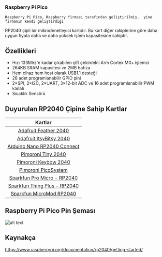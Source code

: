 ### Raspberry Pi Pico
	Raspberry Pi Pico, Raspberry firması tarafından geliştirilmiş,  yine  firmanın kendi geliştirdiği
RP2040 çipli bir mikrodenetleyici kartıdır. Bu kart diğer rakiplerine göre daha uygun fiyata daha ve daha
yüksek işlem kapasitesine sahiptir.

## Özellikleri
- Hızı 133Mhz'e kadar çıkabilen çift çekirdekli Arm Cortex M0+ işlemci
- 264KB SRAM kapasitesi ve 2MB hafıza
- Hem cihaz hem host olarak USB1.1 desteği
- 26 adet programlanabilir GPIO pini
- 2×SPI, 2×I2C, 2×UART, 3×12-bit ADC ve 16 adet programlanabilir PWM kanalı
- Sıcaklık Sensörü

## Duyurulan RP2040 Çipine Sahip Kartlar

|                                 Kartlar                                    |
| :------------------------------------------------------------------------: |
|    [Adafruit Feather 2040](https://www.adafruit.com/product/4884)          |
|    [Adafruit ItsyBitsy 2040](https://www.adafruit.com/product/4888)        |
|    [Arduino Nano RP2040 Connect](https://bit.ly/3ceWT3B)                   |
|    [Pimoroni Tiny 2040](https://shop.pimoroni.com/products/tiny-2040)      |
|    [Pimoroni Keybow 2040](https://shop.pimoroni.com/products/keybow-2040)  |
|    [Pimoroni PicoSystem](https://shop.pimoroni.com/products/picosystem)    |
|    [Sparkfun Pro Micro - RP2040](https://www.sparkfun.com/products/17717)  |
|    [Sparkfun Thing Plus - RP2040](https://www.sparkfun.com/products/17745) |
|    [Sparkfun MicroMod RP2040](https://www.sparkfun.com/products/17720)     |


## Raspberry Pi Pico Pin Şeması
![alt text](https://www.raspberrypi.org/documentation/rp2040/getting-started/static/64b50c4316a7aefef66290dcdecda8be/Pico-R3-SDK11-Pinout.svg)

## Kaynakça
https://www.raspberrypi.org/documentation/rp2040/getting-started/


